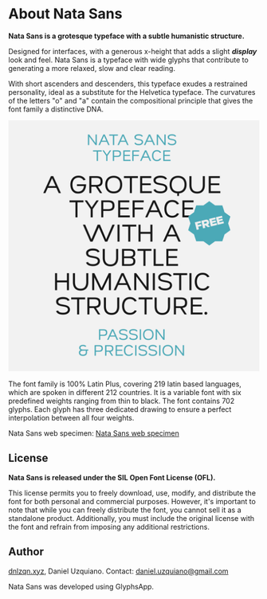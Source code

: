 # About Nata Sans
**Nata Sans is a grotesque typeface with a subtle humanistic structure.**

Designed for interfaces, with a generous x-height that adds a slight ***display*** look and feel.
Nata Sans is a typeface with wide glyphs that contribute to generating a more relaxed, slow and clear reading.

With short ascenders and descenders, this typeface exudes a restrained personality, ideal as a substitute for the Helvetica typeface.
The curvatures of the letters "o" and "a" contain the compositional principle that gives the font family a distinctive DNA.

![Nata Sans preview](./Nata.svg)

The font family is 100% Latin Plus, covering 219 latin based languages, which are spoken in different 212 countries.
It is a variable font with six predefined weights ranging from thin to black.
The font contains 702 glyphs. Each glyph has three dedicated drawing to ensure a perfect interpolation between all four weights.

Nata Sans web specimen: [Nata Sans web specimen](https://dnlzqn.xyz/nata)

## License

**Nata Sans is released under the SIL Open Font License (OFL).**

This license permits you to freely download, use, modify, and distribute the font for both personal and commercial purposes. However, it's important to note that while you can freely distribute the font, you cannot sell it as a standalone product. Additionally, you must include the original license with the font and refrain from imposing any additional restrictions.

## Author

[dnlzqn.xyz](https://www.dnlzqn.xyz/), Daniel Uzquiano. Contact: [daniel.uzquiano@gmail.com](mailto:daniel.uzquiano@gmail.com)

Nata Sans was developed using GlyphsApp.

